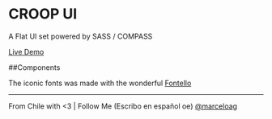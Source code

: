 # CROOP UI

A Flat UI set powered by SASS / COMPASS

[Live Demo](http://www.croop.cl/UI)

##Components

The iconic fonts was made with the wonderful [Fontello](http://fontello.com/)

---

From Chile with <3 | Follow Me (Escribo en español oe) [@marceloag](http://www.twitter.com/marceloag)

